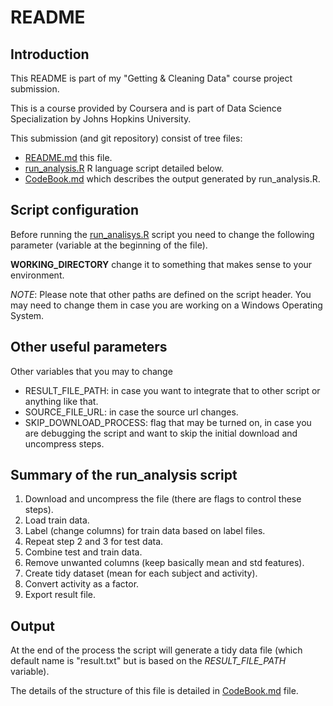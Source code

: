 # README

## Introduction

This README is part of my "Getting & Cleaning Data" course project submission.

This is a course provided by Coursera and is part of Data Science Specialization by Johns Hopkins University.

This submission (and git repository) consist of tree files:

* [README.md](README.md) this file.
* [run_analysis.R](run_analysis.R) R language script detailed below.
* [CodeBook.md](CodeBook.md) which describes the output generated by run_analysis.R.

## Script configuration

Before running the [run_analisys.R](run_analisys.R) script you need to change the following parameter (variable at the beginning of the file).

**WORKING_DIRECTORY** change it to something that makes sense to your environment.

*NOTE*: Please note that other paths are defined on the script header. You may need to change them in case you are working on a Windows Operating System.

## Other useful parameters

Other variables that you may to change

* RESULT_FILE_PATH: in case you want to integrate that to other script or anything like that.
* SOURCE_FILE_URL: in case the source url changes.
* SKIP_DOWNLOAD_PROCESS: flag that may be turned on, in case you are debugging the script and want to skip the initial download and uncompress steps.

## Summary of the run_analysis script

1. Download and uncompress the file (there are flags to control these steps).
2. Load train data.
3. Label (change columns) for train data based on label files.
4. Repeat step 2 and 3 for test data.
5. Combine test and train data.
6. Remove unwanted columns (keep basically mean and std features).
7. Create tidy dataset (mean for each subject and activity).
8. Convert activity as a factor.
9. Export result file.

## Output

At the end of the process the script will generate a tidy data file (which default name is "result.txt" but is based on the *RESULT_FILE_PATH* variable).

The details of the structure of this file is detailed in [CodeBook.md](CodeBook.md) file.